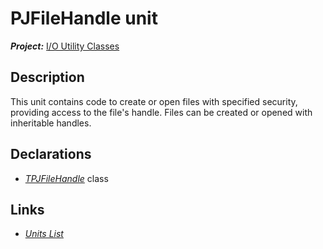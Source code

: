 # PJFileHandle unit

***Project:*** [I/O Utility Classes](../API.md)

## Description

This unit contains code to create or open files with specified security, providing access to the file's handle. Files can be created or opened with inheritable handles.

## Declarations

* [_TPJFileHandle_](./TPJFileHandle.md) class

## Links

* [_Units List_](./Units.md)
